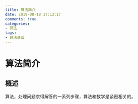 ```yaml
---
title: 算法简介
date: 2019-08-18 17:13:17
comments: true
categories:
- 算法
tags:
- 算法基础
---
```


# 算法简介

## 概述

算法，处理问题求得解答的一系列步骤，算法和数学是紧密相关的。

<!-- more -->
